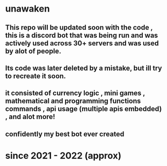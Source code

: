 # unawaken
## This repo will be updated soon with the code , this is a discord bot that was being run and was actively used across 30+ servers and was used by alot of people. 

## Its code was later deleted by a mistake, but ill try to recreate it soon. 

## it consisted of currency logic , mini games , mathematical and programming functions commands , api usage (multiple apis embedded) , and alot more! 

## confidently my best bot ever created
# since 2021 - 2022 (approx)
